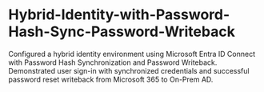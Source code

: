 # Hybrid-Identity-with-Password-Hash-Sync-Password-Writeback
Configured a hybrid identity environment using Microsoft Entra ID Connect with Password Hash Synchronization and Password Writeback. Demonstrated user sign-in with synchronized credentials and successful password reset writeback from Microsoft 365 to On-Prem AD.
